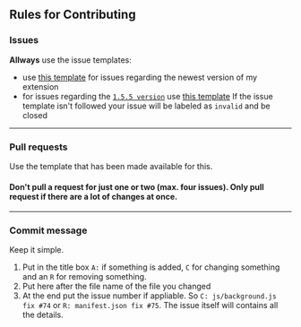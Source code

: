 ## Rules for Contributing

### Issues 
**Allways** use the issue templates: 
 - use [this template](https://github.com/JohnyP36/YT-Nonstop/issues/new?assignees=&labels=&template=newest+version.yml) for issues regarding the newest version of my extension
 - for issues regarding the [`1.5.5 version`](https://github.com/JohnyP36/YT-Nonstop/tree/main/1.5.5_OLD%20VERSION) use [this template](https://github.com/JohnyP36/YT-Nonstop/issues/new?assignees=&labels=OLD&template=older+versions.md)
If the issue template isn't followed your issue will be labeled as `invalid` and be closed
---
### Pull requests
Use the template that has been made available for this.
#### Don't pull a request for just one or two (max. four issues). Only pull request if there are a lot of changes at once.
---
### Commit message
Keep it simple. 
 1. Put in the title box `A:` if something is added, `C` for changing something and an `R` for removing something. 
 2. Put here after the file name of the file you changed
 3. At the end put the issue number if appliable. 
So `C: js/background.js fix #74` or `R: manifest.json fix #75`. The issue itself will contains all the details.


